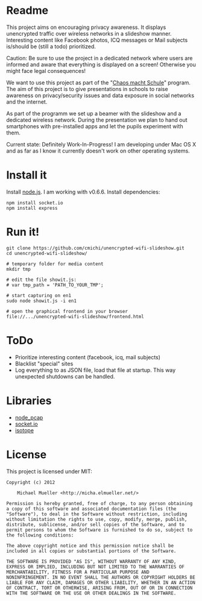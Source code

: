 # Readme

This project aims on encouraging privacy awareness. It displays unencrypted 
traffic over wireless networks in a slideshow manner.
Interesting content like Facebook photos, ICQ messages or Mail subjects 
is/should be (still a todo) prioritized.

Caution: Be sure to use the project in a dedicated network where users are
informed and aware that everything is displayed on a screen! 
Otherwise you might face legal consequences!

We want to use this project as part of the "[Chaos macht Schule](http://ulm.ccc.de/ChaosMachtSchule)" 
program. The aim of this project is to give presentations in schools to raise 
awareness on privacy/security issues and data exposure in social networks and
the internet.

As part of the programm we set up a beamer with the slideshow and a dedicated 
wireless network. During the presentation we plan to hand out smartphones with
pre-installed apps and let the pupils experiment with them.

Current state: Definitely Work-In-Progress! 
I am developing under Mac OS X and as far as I know it currently doesn't work
on other operating systems.
		

# Install it

Install [node.js](https://github.com/joyent/node). I am working with v0.6.6.
Install dependencies:

	npm install socket.io
	npm install express

		
# Run it!

	git clone https://github.com/cmichi/unencrypted-wifi-slideshow.git
	cd unencrypted-wifi-slideshow/
	
	# temporary folder for media content
	mkdir tmp 
	
	# edit the file showit.js:
	# var tmp_path = 'PATH_TO_YOUR_TMP';
	
	# start capturing on en1
	sudo node showit.js -i en1
	
	# open the graphical frontend in your browser
	file://.../unencrypted-wifi-slideshow/frontend.html


# ToDo

 * Prioritize interesting content (facebook, icq, mail subjects)
 * Blacklist "special" sites
 * Log everything to as JSON file, load that file at startup.
   This way unexpected shutdowns can be handled.


# Libraries

 * [node_pcap](https://github.com/mranney/node_pcap)
 * [socket.io](https://github.com/LearnBoost/socket.io)
 * [isotope](https://github.com/desandro/isotope)


# License

This project is licensed under MIT:

	Copyright (c) 2012
	
		Michael Mueller <http://micha.elmueller.net/>
	
	Permission is hereby granted, free of charge, to any person obtaining
	a copy of this software and associated documentation files (the
	"Software"), to deal in the Software without restriction, including
	without limitation the rights to use, copy, modify, merge, publish,
	distribute, sublicense, and/or sell copies of the Software, and to
	permit persons to whom the Software is furnished to do so, subject to
	the following conditions:

	The above copyright notice and this permission notice shall be
	included in all copies or substantial portions of the Software.

	THE SOFTWARE IS PROVIDED "AS IS", WITHOUT WARRANTY OF ANY KIND,
	EXPRESS OR IMPLIED, INCLUDING BUT NOT LIMITED TO THE WARRANTIES OF
	MERCHANTABILITY, FITNESS FOR A PARTICULAR PURPOSE AND
	NONINFRINGEMENT. IN NO EVENT SHALL THE AUTHORS OR COPYRIGHT HOLDERS BE
	LIABLE FOR ANY CLAIM, DAMAGES OR OTHER LIABILITY, WHETHER IN AN ACTION
	OF CONTRACT, TORT OR OTHERWISE, ARISING FROM, OUT OF OR IN CONNECTION
	WITH THE SOFTWARE OR THE USE OR OTHER DEALINGS IN THE SOFTWARE.
